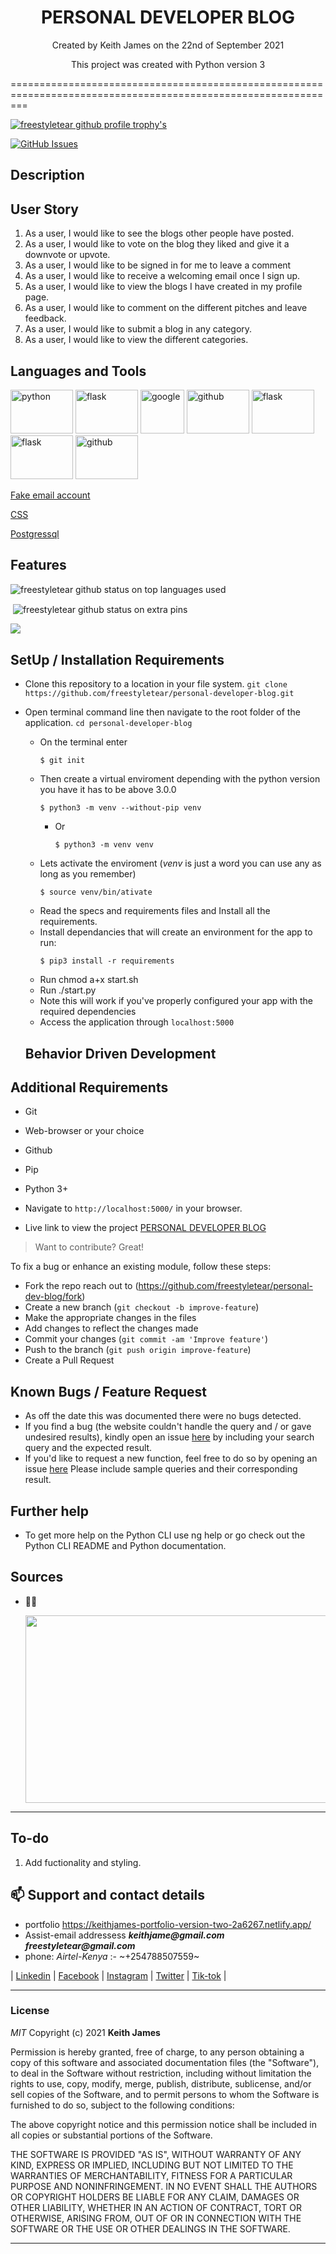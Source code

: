 <h1 align=center >PERSONAL DEVELOPER BLOG</h1>

<p align=center >Created by Keith James on the 22nd of September 2021</p>

<p align="center"> This project was created with Python version 3 </p>

===============================================================================================================
<p align="left"> <a href="https://github.com/ryo-ma/github-profile-trophy"><img src="https://github-profile-trophy.vercel.app/?username=freestyletear" alt="freestyletear github profile trophy's" /></a> </p>

[![GitHub Issues](https://img.shields.io/github/issues/freestyletear/personal-developer-blog)](https://freestyletear.github.io/personal-developer-blog/issues)

## Description

## User Story

1. As a user, I would like to see the blogs other people have posted.
2. As a user, I would like to vote on the blog they liked and give it a downvote or upvote.
3. As a user, I would like to be signed in for me to leave a comment
4. As a user, I would like to receive a welcoming email once I sign up.
5. As a user, I would like to view the blogs I have created in my profile page.
6. As a user, I would like to comment on the different pitches and leave feedback.
7. As a user, I would like to submit a blog in any category.
8. As a user, I would like to view the different categories.            



## Languages and Tools

[<img src="https://www.python.org/static/opengraph-icon-200x200.png" alt="python" width="100" height="70"/>](https://www.w3schools.com/python/default.asp "python 3")
[<img src="https://e7.pngegg.com/pngimages/654/56/png-clipart-flask-web-framework-python-software-framework-jinja-flask-miscellaneous-monochrome-thumbnail.png" alt="flask" width="100" height="70"/>](https://flask.palletsprojects.com/en/2.0.x/ "flask")
[<img src="https://cdn-images-1.medium.com/max/1200/1*Zkhl4Zz43z2_iR_ADlP-rg.png" alt="google" width="70" height="70"/>](https://www.google.com/ "google")
[<img src="https://github.githubassets.com/images/modules/open_graph/github-octocat.png" alt="github" width="100" height="70"/>](https://docs.github.com/en "github")
[<img src="https://uploads.sitepoint.com/wp-content/uploads/2016/04/1461122387heroku-logo.jpg" alt="flask" width="100" height="70"/>](https://www.heroku.com/about "heroku")
[<img src="https://www.opensourceagenda.com/projects/flask-bootstrap/image.png" alt="flask" width="100" height="70"/>](https://pythonhosted.org/Flask-Bootstrap/ "flask_bootstrap")
[<img src="https://d1nhio0ox7pgb.cloudfront.net/_img/g_collection_png/standard/512x512/html_tag.png" alt="github" width="100" height="70"/>](https://www.w3schools.com/html/html_intro.asp "html")
[<p>Fake email account</p>](https://emailfake.com/)
[<p>CSS</p>](https://www.w3schools.com/css/)
[<p>Postgressql</p>](https://www.postgresql.org/)


## Features


<p><img align="center" src="https://github-readme-stats.vercel.app/api/top-langs?username=freestyletear&show_icons=true&locale=en&layout=compact&theme=cobalt" alt="freestyletear github status on top languages used" /></p>

<p>&nbsp;<img align="center" src="https://github-readme-stats.vercel.app/api?username=freestyletear&show_icons=true&locale=en&theme=cobalt" alt="freestyletear github status on extra pins" /></p>

<p><img align="center" src="https://github-readme-streak-stats.herokuapp.com/?user=freestyletear&show_icons=true&theme=cobalt" /></p>

## SetUp / Installation Requirements

- Clone this repository to a location in your file system. `git clone https://github.com/freestyletear/personal-developer-blog.git`
- Open terminal command line then navigate to the root folder of the application. `cd personal-developer-blog`

  - On the terminal enter
      ```
      $ git init
      ```
  - Then create a virtual enviroment depending with the python version you have it has to be above 3.0.0
      ```
      $ python3 -m venv --without-pip venv
      ```
      - Or
        ```
        $ python3 -m venv venv
        ```
  - Lets activate the enviroment (_venv_ is just a word you can use any as long as you remember)
      ```
      $ source venv/bin/ativate
      ```
  - Read the specs and requirements files and Install all the requirements.
  - Install dependancies that will create an environment for the app to run:
       ```
       $ pip3 install -r requirements
       ```
  <!-- - Edit the start.sh file to prepare your environment variables:
        export DATABASE_URL='postgresql+psycopg2://username:password@localhost/pitchit'
        export SECRET_KEY='Your secret key'
        export MAIL_USERNAME='Your email'
        export MAIL_PASSWORD='Your email password'
  - Run database migrations:
        python manage.py db init
        python manage.py db migrate -m "initial migration"
        python manage.py db upgrade -->
  - Run chmod a+x start.sh
  - Run ./start.py
  - Note this will work if you've properly configured your app with the required dependencies 
  - Access the application through `localhost:5000`


  ## Behavior Driven Development

## Additional Requirements

- Git
- Web-browser or your choice
- Github
- Pip
- Python 3+


- Navigate to `http://localhost:5000/` in your browser.

- Live link to view the project <a target="_blank" href="https://personal-developer-blog.herokuapp.com/">PERSONAL DEVELOPER BLOG</a>

>Want to contribute? Great!

To fix a bug or enhance an existing module, follow these steps:

- Fork the repo reach out to (https://github.com/freestyletear/personal-dev-blog/fork)
- Create a new branch (`git checkout -b improve-feature`)
- Make the appropriate changes in the files
- Add changes to reflect the changes made
- Commit your changes (`git commit -am 'Improve feature'`)
- Push to the branch (`git push origin improve-feature`)
- Create a Pull Request

## Known Bugs / Feature Request

* As off the date this was documented there were no bugs detected.
* If you find a bug (the website couldn't handle the query and / or gave undesired results), kindly open an issue [here](https://github.com/freestyletear/personal-dev-blog/issues/new) by including your search query and the expected result.
* If you'd like to request a new function, feel free to do so by opening an issue [here](https://github.com/freestyletear/personal-dev-blog/issues/new) Please include sample queries and their corresponding result.

## Further help

* To get more help on the Python CLI use ng help or go check out the Python CLI README and Python documentation.

## Sources

- 👨‍💻<p align="left"> <img width="800" height="300" src="" alt="" /> </p>


---

## To-do
1. Add fuctionality and styling.

## 📫 Support and contact details

- portfolio https://keithjames-portfolio-version-two-2a6267.netlify.app/
- Assist-email addressess **_keithjame@gmail.com_** <br>  **_freestyletear@gmail.com_**
- phone: _Airtel-Kenya_ :- ~+254788507559~

| [Linkedin](https://www.linkedin.com/in/keith-james-34a3041ba/) |
[Facebook](https://web.facebook.com/keithjamesmerchantmagnifico/) |
[Instagram](https://www.instagram.com/freestyletear/) |
[Twitter](https://twitter.com/KeithJa90059609) |
[Tik-tok](https://www.tiktok.com/@keithjames_themerchant?lang=en) |

---
### License

*MIT*
Copyright (c) 2021 **Keith James**

Permission is hereby granted, free of charge, to any person obtaining a copy of this software and associated documentation files (the "Software"), to deal in the Software without restriction, including without limitation the rights to use, copy, modify, merge, publish, distribute, sublicense, and/or sell copies of the Software, and to permit persons to whom the Software is furnished to do so, subject to the following conditions:

The above copyright notice and this permission notice shall be included in all copies or substantial portions of the Software.

THE SOFTWARE IS PROVIDED "AS IS", WITHOUT WARRANTY OF ANY KIND, EXPRESS OR IMPLIED, INCLUDING BUT NOT LIMITED TO THE WARRANTIES OF MERCHANTABILITY, FITNESS FOR A PARTICULAR PURPOSE AND NONINFRINGEMENT. IN NO EVENT SHALL THE AUTHORS OR COPYRIGHT HOLDERS BE LIABLE FOR ANY CLAIM, DAMAGES OR OTHER LIABILITY, WHETHER IN AN ACTION OF CONTRACT, TORT OR OTHERWISE, ARISING FROM, OUT OF OR IN CONNECTION WITH THE SOFTWARE OR THE USE OR OTHER DEALINGS IN THE SOFTWARE.

---
